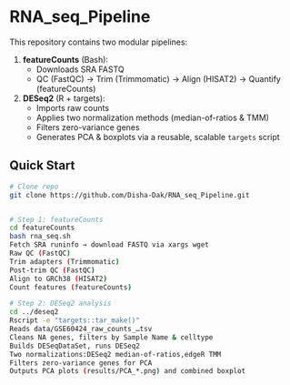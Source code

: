 # RNA_seq_Pipeline
This repository contains two modular pipelines:

1. **featureCounts** (Bash):  
   - Downloads SRA FASTQ  
   - QC (FastQC) → Trim (Trimmomatic) → Align (HISAT2) → Quantify (featureCounts)  
2. **DESeq2** (R + targets):  
   - Imports raw counts  
   - Applies two normalization methods (median-of-ratios & TMM)  
   - Filters zero-variance genes  
   - Generates PCA & boxplots via a reusable, scalable `targets` script

## Quick Start

```bash
# Clone repo
git clone https://github.com/Disha-Dak/RNA_seq_Pipeline.git


# Step 1: featureCounts
cd featureCounts
bash rna_seq.sh
Fetch SRA runinfo → download FASTQ via xargs wget
Raw QC (FastQC)
Trim adapters (Trimmomatic)
Post-trim QC (FastQC)
Align to GRCh38 (HISAT2)
Count features (featureCounts)

# Step 2: DESeq2 analysis
cd ../deseq2
Rscript -e "targets::tar_make()"
Reads data/GSE60424_raw_counts_…tsv
Cleans NA genes, filters by Sample Name & celltype
Builds DESeqDataSet, runs DESeq2
Two normalizations:DESeq2 median-of-ratios,edgeR TMM
Filters zero-variance genes for PCA
Outputs PCA plots (results/PCA_*.png) and combined boxplot
   
